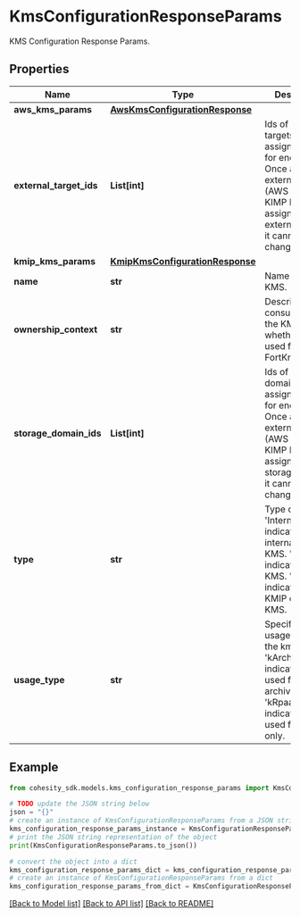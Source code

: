 # KmsConfigurationResponseParams

KMS Configuration Response Params.

## Properties

Name | Type | Description | Notes
------------ | ------------- | ------------- | -------------
**aws_kms_params** | [**AwsKmsConfigurationResponse**](AwsKmsConfigurationResponse.md) |  | [optional] 
**external_target_ids** | **List[int]** | Ids of external targets used to assign the KMS for encryption. Once an external KMS (AWS KMS or KIMP KMS) is assigned to an external target, it cannot be changed. | [optional] 
**kmip_kms_params** | [**KmipKmsConfigurationResponse**](KmipKmsConfigurationResponse.md) |  | [optional] 
**name** | **str** | Name of the KMS. | [optional] 
**ownership_context** | **str** | Describes the consumption of the KMS key whether it is used for local or FortKnox. | [optional] 
**storage_domain_ids** | **List[int]** | Ids of storage domains used to assign the KMS for encryption. Once an external KMS (AWS KMS or KIMP KMS) is assigned to a storage domain, it cannot be changed. | [optional] 
**type** | **str** | Type of KMS. &#39;InternalKms&#39; indicates the internal cluster KMS. &#39;AwsKms&#39; indicates AWS KMS. &#39;KmipKms&#39; indicates any KMIP compliant KMS. | [optional] 
**usage_type** | **str** | Specifies the usage type of the kms config. &#39;kArchival&#39; indicates this is used for regular archival. &#39;kRpaasArchival&#39; indicates this is used for RPaaS only. | [optional] 

## Example

```python
from cohesity_sdk.models.kms_configuration_response_params import KmsConfigurationResponseParams

# TODO update the JSON string below
json = "{}"
# create an instance of KmsConfigurationResponseParams from a JSON string
kms_configuration_response_params_instance = KmsConfigurationResponseParams.from_json(json)
# print the JSON string representation of the object
print(KmsConfigurationResponseParams.to_json())

# convert the object into a dict
kms_configuration_response_params_dict = kms_configuration_response_params_instance.to_dict()
# create an instance of KmsConfigurationResponseParams from a dict
kms_configuration_response_params_from_dict = KmsConfigurationResponseParams.from_dict(kms_configuration_response_params_dict)
```
[[Back to Model list]](../README.md#documentation-for-models) [[Back to API list]](../README.md#documentation-for-api-endpoints) [[Back to README]](../README.md)


